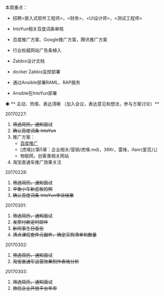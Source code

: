 本周重点：

* 招聘&lt;嵌入式软件工程师&gt;，&lt;财务&gt;，&lt;UI设计师&gt;，&lt;测试工程师&gt;

* IntoYun相关百度词条审核

* 百度推广方案、Google推广方案，腾讯推广方案

* 行业权威网站广告条植入

* Zabbix设计文档

* docker Zabbix监控部署

* 通过Ansible部署RAML、RAP服务

* Ansible在IntoYun部署

◉ ** 主动、热情、表达清晰 （加入会议，表达意见和想法，参与方案讨论）**

20170227:

1. ~~筛选简历，通知面试~~
2. ~~确认百度词条 IntoYun~~
3. 推广方案：
   * [百度推广](/第5章：企业相关/营销/百度推广.md\)，[Google推广]\(/第5章：企业相关/营销/google推广.md\)，[腾讯推广]\(/第5章：企业相关/营销/腾讯推广.md)
   * [虎嗅](/第5章：企业相关/营销/虎嗅.md\)，36Kr，雷锋，ifanr\(爱范儿\)
   * 物联网，创客类相关网站
4. 淘宝直通车推广效果关注

20170228:

1. ~~筛选简历，通知面试~~
2. ~~平衡小车新底板拍照~~
3. ~~确认百度词条 IntoYun申诉结果~~

20170301:

1. ~~筛选简历，通知面试~~
2. ~~发票付款定时邮件~~
3. ~~新同事生日备忘~~
4. ~~清点课程套件元器件，确定采购清单和数量~~

20170302:

1. ~~筛选简历，通知面试~~
2. ~~淘宝直通车运营效果制作表格分析~~

20170303:

1. ~~筛选简历，通知面试~~
2. ~~微信企业开放平台年审~~



